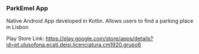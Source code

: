 ### ParkEmel App

Native Android App developed in Kotlin. Allows users to find a parking place in Lisbon

Play Store Link: https://play.google.com/store/apps/details?id=pt.ulusofona.ecati.deisi.licenciatura.cm1920.grupo6
